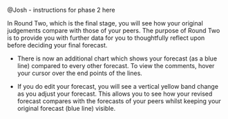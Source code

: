@Josh - instructions for phase 2 here

In Round Two, which is the final stage, you will see how your original judgements compare with those of your peers.
The purpose of Round Two is to provide you with further data for you to thoughtfully reflect upon before deciding your final forecast.

- There is now an additional chart which shows your forecast (as a blue line) compared to every other forecast. To view the comments, hover your cursor over the end points of the lines. 

- If you do edit your forecast, you will see a vertical yellow band change as you adjust your forecast. This allows you to see how your revised forecast compares with the forecasts of your peers whilst keeping your original forecast (blue line) visible.

